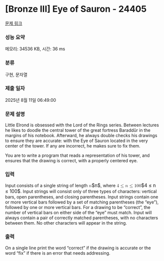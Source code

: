 # [Bronze III] Eye of Sauron - 24405 

[문제 링크](https://www.acmicpc.net/problem/24405) 

### 성능 요약

메모리: 34536 KB, 시간: 36 ms

### 분류

구현, 문자열

### 제출 일자

2025년 8월 11일 06:49:00

### 문제 설명

<p>Little Elrond is obsessed with the Lord of the Rings series. Between lectures he likes to doodle the central tower of the great fortress Baraddûr in the margins of his notebook. Afterward, he always double checks his drawings to ensure they are accurate: with the Eye of Sauron located in the very center of the tower. If any are incorrect, he makes sure to fix them.</p>

<p>You are to write a program that reads a representation of his tower, and ensures that the drawing is correct, with a properly centered eye.</p>

### 입력 

 <p>Input consists of a single string of length <mjx-container class="MathJax" jax="CHTML" style="font-size: 109%; position: relative;"><mjx-math class="MJX-TEX" aria-hidden="true"><mjx-mi class="mjx-i"><mjx-c class="mjx-c1D45B TEX-I"></mjx-c></mjx-mi></mjx-math><mjx-assistive-mml unselectable="on" display="inline"><math xmlns="http://www.w3.org/1998/Math/MathML"><mi>n</mi></math></mjx-assistive-mml><span aria-hidden="true" class="no-mathjax mjx-copytext">$n$</span></mjx-container>, where <mjx-container class="MathJax" jax="CHTML" style="font-size: 109%; position: relative;"><mjx-math class="MJX-TEX" aria-hidden="true"><mjx-mn class="mjx-n"><mjx-c class="mjx-c34"></mjx-c></mjx-mn><mjx-mo class="mjx-n" space="4"><mjx-c class="mjx-c2264"></mjx-c></mjx-mo><mjx-mi class="mjx-i" space="4"><mjx-c class="mjx-c1D45B TEX-I"></mjx-c></mjx-mi><mjx-mo class="mjx-n" space="4"><mjx-c class="mjx-c2264"></mjx-c></mjx-mo><mjx-mn class="mjx-n" space="4"><mjx-c class="mjx-c31"></mjx-c><mjx-c class="mjx-c30"></mjx-c><mjx-c class="mjx-c30"></mjx-c></mjx-mn></mjx-math><mjx-assistive-mml unselectable="on" display="inline"><math xmlns="http://www.w3.org/1998/Math/MathML"><mn>4</mn><mo>≤</mo><mi>n</mi><mo>≤</mo><mn>100</mn></math></mjx-assistive-mml><span aria-hidden="true" class="no-mathjax mjx-copytext">$4 ≤ n ≤ 100$</span></mjx-container>. Input strings will consist only of three types of characters: vertical bars, open parentheses, and closing parentheses. Input strings contain one or more vertical bars followed by a set of matching parentheses (the “eye”), followed by one or more vertical bars. For a drawing to be “correct”, the number of vertical bars on either side of the “eye” must match. Input will always contain a pair of correctly matched parentheses, with no characters between them. No other characters will appear in the string.</p>

### 출력 

 <p>On a single line print the word “correct” if the drawing is accurate or the word “fix” if there is an error that needs addressing.</p>

